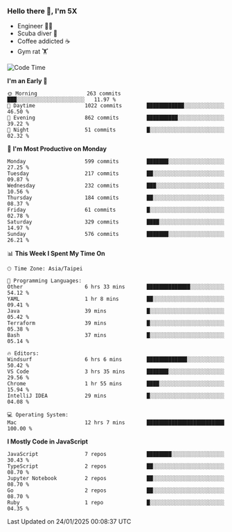 ### Hello there 👋, I'm 5X

* Engineer 👨‍💻
* Scuba diver 🤿
* Coffee addicted ☕️
* Gym rat 🏋️

<!--START_SECTION:waka-->
![Code Time](http://img.shields.io/badge/Code%20Time-1%2C394%20hrs%2034%20mins-blue)

**I'm an Early 🐤** 

```text
🌞 Morning                263 commits         ███░░░░░░░░░░░░░░░░░░░░░░   11.97 % 
🌆 Daytime                1022 commits        ████████████░░░░░░░░░░░░░   46.50 % 
🌃 Evening                862 commits         ██████████░░░░░░░░░░░░░░░   39.22 % 
🌙 Night                  51 commits          █░░░░░░░░░░░░░░░░░░░░░░░░   02.32 % 
```
📅 **I'm Most Productive on Monday** 

```text
Monday                   599 commits         ███████░░░░░░░░░░░░░░░░░░   27.25 % 
Tuesday                  217 commits         ██░░░░░░░░░░░░░░░░░░░░░░░   09.87 % 
Wednesday                232 commits         ███░░░░░░░░░░░░░░░░░░░░░░   10.56 % 
Thursday                 184 commits         ██░░░░░░░░░░░░░░░░░░░░░░░   08.37 % 
Friday                   61 commits          █░░░░░░░░░░░░░░░░░░░░░░░░   02.78 % 
Saturday                 329 commits         ████░░░░░░░░░░░░░░░░░░░░░   14.97 % 
Sunday                   576 commits         ███████░░░░░░░░░░░░░░░░░░   26.21 % 
```


📊 **This Week I Spent My Time On** 

```text
🕑︎ Time Zone: Asia/Taipei

💬 Programming Languages: 
Other                    6 hrs 33 mins       ██████████████░░░░░░░░░░░   54.12 % 
YAML                     1 hr 8 mins         ██░░░░░░░░░░░░░░░░░░░░░░░   09.41 % 
Java                     39 mins             █░░░░░░░░░░░░░░░░░░░░░░░░   05.42 % 
Terraform                39 mins             █░░░░░░░░░░░░░░░░░░░░░░░░   05.38 % 
Bash                     37 mins             █░░░░░░░░░░░░░░░░░░░░░░░░   05.14 % 

🔥 Editors: 
Windsurf                 6 hrs 6 mins        █████████████░░░░░░░░░░░░   50.42 % 
VS Code                  3 hrs 35 mins       ███████░░░░░░░░░░░░░░░░░░   29.56 % 
Chrome                   1 hr 55 mins        ████░░░░░░░░░░░░░░░░░░░░░   15.94 % 
IntelliJ IDEA            29 mins             █░░░░░░░░░░░░░░░░░░░░░░░░   04.08 % 

💻 Operating System: 
Mac                      12 hrs 7 mins       █████████████████████████   100.00 % 
```

**I Mostly Code in JavaScript** 

```text
JavaScript               7 repos             ████████░░░░░░░░░░░░░░░░░   30.43 % 
TypeScript               2 repos             ██░░░░░░░░░░░░░░░░░░░░░░░   08.70 % 
Jupyter Notebook         2 repos             ██░░░░░░░░░░░░░░░░░░░░░░░   08.70 % 
Go                       2 repos             ██░░░░░░░░░░░░░░░░░░░░░░░   08.70 % 
Ruby                     1 repo              █░░░░░░░░░░░░░░░░░░░░░░░░   04.35 % 
```




 Last Updated on 24/01/2025 00:08:37 UTC
<!--END_SECTION:waka-->
